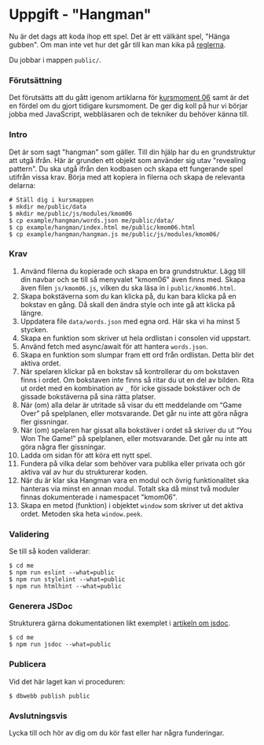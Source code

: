 # Uppgift - "Hangman"

Nu är det dags att koda ihop ett spel. Det är ett välkänt spel, "Hänga gubben". Om man inte vet hur det går till kan man kika på [reglerna](https://www.wikihow.com/Play-Hangman).

Du jobbar i mappen `public/`.

### Förutsättning

Det förutsätts att du gått igenom artiklarna för [kursmoment 06](.) samt är det en fördel om du gjort tidigare kursmoment. De ger dig koll på hur vi börjar jobba med JavaScript, webbläsaren och de tekniker du behöver känna till.

### Intro

Det är som sagt "hangman" som gäller. Till din hjälp har du en grundstruktur att utgå ifrån. Här är grunden ett objekt som använder sig utav "revealing pattern". Du ska utgå ifrån den kodbasen och skapa ett fungerande spel utifrån vissa krav. Börja med att kopiera in filerna och skapa de relevanta delarna:

```console
# Ställ dig i kursmappen
$ mkdir me/public/data
$ mkdir me/public/js/modules/kmom06
$ cp example/hangman/words.json me/public/data/
$ cp example/hangman/index.html me/public/kmom06.html
$ cp example/hangman/hangman.js me/public/js/modules/kmom06/
```

### Krav

1. Använd filerna du kopierade och skapa en bra grundstruktur. Lägg till din navbar och se till så menyvalet "kmom06" även finns med. Skapa även filen `js/kmom06.js`, vilken du ska läsa in i `public/kmom06.html`.
1. Skapa bokstäverna som du kan klicka på, du kan bara klicka på en bokstav en gång. Då skall den ändra style och inte gå att klicka på längre.
1. Uppdatera file `data/words.json` med egna ord. Här ska vi ha minst 5 stycken.
1. Skapa en funktion som skriver ut hela ordlistan i consolen vid uppstart.
1. Använd fetch med async/await för att hantera `words.json`.
1. Skapa en funktion som slumpar fram ett ord från ordlistan. Detta blir det aktiva ordet.
1. När spelaren klickar på en bokstav så kontrollerar du om bokstaven finns i ordet. Om bokstaven inte finns så ritar du ut en del av bilden. Rita ut ordet med en kombination av `_` för icke gissade bokstäver och de gissade bokstäverna på sina rätta platser.
1. När (om) alla delar är utritade så visar du ett meddelande om “Game Over” på spelplanen, eller motsvarande. Det går nu inte att göra några fler gissningar.
1. När (om) spelaren har gissat alla bokstäver i ordet så skriver du ut “You Won The Game!” på spelplanen, eller motsvarande. Det går nu inte att göra några fler gissningar.
1. Ladda om sidan för att köra ett nytt spel.
1. Fundera på vilka delar som behöver vara publika eller privata och gör aktiva val av hur du strukturerar koden.
1. När du är klar ska Hangman vara en modul och övrig funktionalitet ska hanteras via minst en annan modul. Totalt ska då minst två moduler finnas dokumenterade i namespacet "kmom06".
1. Skapa en metod (funktion) i objektet `window` som skriver ut det aktiva ordet. Metoden ska heta `window.peek`.



### Validering

Se till så koden validerar:

```console
$ cd me
$ npm run eslint --what=public
$ npm run stylelint --what=public
$ npm run htmlhint --what=public
```


### Generera JSDoc

Strukturera gärna dokumentationen likt exemplet i [artikeln om jsdoc](../02/04_jsdoc.md).

```console
$ cd me
$ npm run jsdoc --what=public
```

### Publicera

Vid det här laget kan vi proceduren:

```console
$ dbwebb publish public
```


### Avslutningsvis

Lycka till och hör av dig om du kör fast eller har några funderingar.
